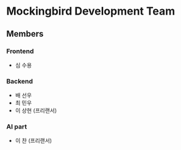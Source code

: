# Mockingbird Development Team

## Members

### Frontend
* 심 수용

### Backend
* 배 선우
* 최 민우
* 이 상현 (프리랜서)

### AI part
* 이  찬 (프리랜서)
